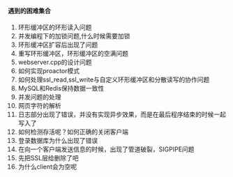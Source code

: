 #### 遇到的困难集合
1. 环形缓冲区的环形读入问题
2. 并发编程下的加锁问题,什么时候需要加锁
3. 环形缓冲区扩容后出现了问题
4. 重写环形缓冲区，环形缓冲区的空满问题
5. webserver.cpp的设计问题
6. 如何实现proactor模式
7. 如何处理ssl_read,ssl_write与自定义环形缓冲区和分散读写的协作问题
8. MySQL和Redis保持数据一致性
9. 并发问题的处理
10. 网页字符的解析
11. 日志部分出现了错误，并没有实现异步效果，而是在最后程序结束的时候一起写入了
12. 如何检测存活呢？如何正确的关闭客户端
13. 登录数据库为什么出现了错误
14. 在向一个客户端发送信息的时候，出现了管道破裂，SIGPIPE问题
15. 先把SSL层给删除了吧
16. 为什么client会为空呢